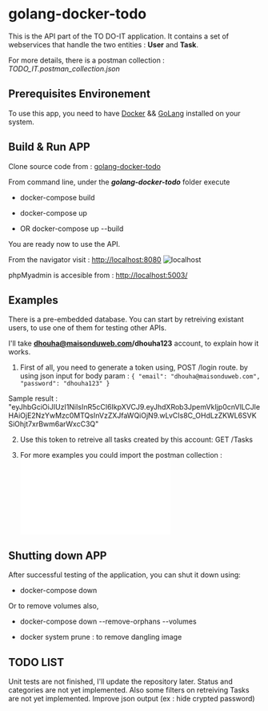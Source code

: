 # golang-docker-todo

This is the API part of the TO DO-IT application.
It contains a set of webservices that handle the two entities : **User** and **Task**.

For more details, there is a postman collection : _TODO_IT.postman_collection.json_

## Prerequisites Environement

To use this app, you need to have
    [Docker](https://docs.docker.com/get-docker/)
    &&
    [GoLang](https://go.dev/doc/install)
installed on your system.

## Build & Run APP

Clone source code from : [golang-docker-todo](https://github.com/dhouhaR/golang-docker-todo.git)

From command line, under the _**golang-docker-todo**_ folder execute

* docker-compose build
* docker-compose up

* OR docker-compose up --build

You are ready now to use the API.

From the navigator visit  : <http://localhost:8080>
![localhost](/images/localhost_8080.png "localhost")

phpMyadmin is accesible from : <http://localhost:5003/>

## Examples

There is a pre-embedded database.
You can start by retreiving existant users, to use one of them for testing other APIs.

I'll take **dhouha@maisonduweb.com/dhouha123** account, to explain how it works.

1. First of all, you need to generate a token using, POST /login route.
by using json input for body param :
``{
    "email": "dhouha@maisonduweb.com",
    "password": "dhouha123"
}``

Sample result : "eyJhbGciOiJIUzI1NiIsInR5cCI6IkpXVCJ9.eyJhdXRob3JpemVkIjp0cnVlLCJleHAiOjE2NzYwMzc0MTQsInVzZXJfaWQiOjN9.wLvCIs8C_OHdLzZKWL6SVKSiOhjt7xrBwm6arWxcC3Q"

2. Use this token to retreive all tasks created by this account:
GET /Tasks

3. For more examples you could import the postman collection : ![TODO-IT-Collection](TODO-IT.postman_collection.json)

## Shutting down APP

After successful testing of the application, you can shut it down using:

* docker-compose down

Or to remove volumes also,

* docker-compose down --remove-orphans --volumes

* docker system prune : to remove dangling image

## TODO LIST

Unit tests are not finished, I'll update the repository later.
Status and categories are not yet implemented.
Also some filters on retreiving Tasks are not yet implemented.
Improve json output (ex : hide crypted password)
